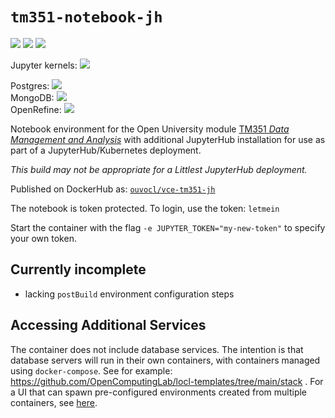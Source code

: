 # `tm351-notebook-jh`
![](https://img.shields.io/badge/linux-x86_64-blue) ![](https://img.shields.io/badge/linux-armv64-blue) ![](https://img.shields.io/badge/RPi-64bitOS-red)

Jupyter kernels: ![](https://img.shields.io/badge/python-3.8-blue)

Postgres: ![](https://img.shields.io/badge/postgres-12-blue)  
MongoDB: ![](https://img.shields.io/badge/mongo-4.4.6-green)  
OpenRefine: ![](https://img.shields.io/badge/openrefine-3.4.1-orange)  

Notebook environment for the Open University module [TM351 *Data Management and Analysis*](http://www.open.ac.uk/courses/modules/tm351) with additional JupyterHub installation for use as part of a JupyterHub/Kubernetes deployment. 

*This build may not be appropriate for a Littlest JupyterHub deployment.*

Published on DockerHub as: [`ouvocl/vce-tm351-jh`](https://hub.docker.com/r/ouvocl/vce-tm351-jh)

The notebook is token protected. To login, use the token: `letmein`

Start the container with the flag `-e JUPYTER_TOKEN="my-new-token"` to specify your own token.


## Currently incomplete

- lacking `postBuild` environment configuration steps

## Accessing Additional Services
The container does not include database services. The intention is that database servers will run in their own containers, with containers managed using `docker-compose`.  See for example: https://github.com/OpenComputingLab/locl-templates/tree/main/stack . For a UI that can spawn pre-configured environments created from multiple containers, see [here](https://docs.google.com/document/d/1pRKTaYbvzZJ4n3Ww_ShGURcJdIHBQhOjQdgCSviUV3o/edit?usp=sharing).

